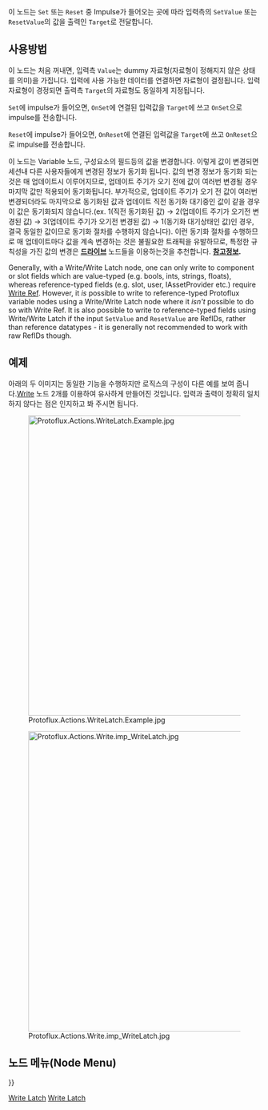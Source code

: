 <languages></languages>

이 노드는 `Set` 또는 `Reset` 중 Impulse가 들어오는 곳에 따라 입력측의
`SetValue` 또는 `ResetValue`의 값을 출력인 `Target`로 전달합니다.

## 사용방법

이 노드는 처음 꺼내면, 입력측 `Value`는 dummy 자료형(자료형이 정해지지
않은 상태를 의미)을 가집니다. 입력에 사용 가능한 데이터를 연결하면
자료형이 결정됩니다. 입력 자료형이 경정되면 출력측 `Target`의 자료형도
동일하게 지정됩니다.

`Set`에 impulse가 들어오면, `OnSet`에 연결된 입력값을 `Target`에 쓰고
`OnSet`으로 impulse를 전송합니다.

`Reset`에 impulse가 들어오면, `OnReset`에 연결된 입력값을 `Target`에
쓰고 `OnReset`으로 impulse를 전송합니다.

이 노드는 Variable 노드, 구성요소의 필드등의 값을 변경합니다. 이렇게
값이 변경되면 세션내 다른 사용자들에게 변경된 정보가 동기화 됩니다. 값의
변경 정보가 동기화 되는것은 매 업데이트시 이루어지므로, 업데이트 주기가
오기 전에 값이 여러번 변경될 경우 마지막 값만 적용되어 동기화됩니다.
부가적으로, 업데이트 주기가 오기 전 값이 여러번 변경되더라도 마지막으로
동기화된 값과 업데이트 직전 동기화 대기중인 값이 같을 경우 이 값은
동기화되지 않습니다.(ex. 1(직전 동기화된 값) -> 2(업데이트 주기가 오기전
변경된 값) -> 3(업데이트 주기가 오기전 변경된 값) -> 1(동기화 대기상태인
값)인 경우, 결국 동일한 값이므로 동기화 절차를 수행하지 않습니다). 이런
동기화 절차를 수행하므로 매 업데이트마다 값을 계속 변경하는 것은
불필요한 트래픽을 유발하므로, 특정한 규칙성을 가진 값의 변경은
**[드라이브](drive "wikilink")** 노드들을 이용하는것을 추천합니다.
**[참고정보](https://github.com/Resonite-Metaverse/ResonitePublic/issues/2590#issuecomment-874788205).**

Generally, with a Write/Write Latch node, one can only write to
component or slot fields which are value-typed (e.g. bools, ints,
strings, floats), whereas reference-typed fields (e.g. slot, user,
IAssetProvider<AudioClip> etc.) require [Write
Ref](Write_Ref_(Protoflux_node) "wikilink"). However, it *is* possible
to write to reference-typed Protoflux variable nodes using a Write/Write
Latch node where it *isn't* possible to do so with Write Ref. It is also
possible to write to reference-typed fields using Write/Write Latch if
the input `SetValue` and `ResetValue` are RefIDs, rather than reference
datatypes - it is generally not recommended to work with raw RefIDs
though.

## 예제

아래의 두 이미지는 동일한 기능을 수행하지만 로직스의 구성이 다른 예를
보여 줍니다.[Write](Write_(Protoflux_node) "wikilink") 노드 2개를
이용하여 유사하게 만들어진 것입니다. 입력과 출력이 정확히 일치하지
않다는 점은 인지하고 봐 주시면 됩니다.

<figure>
<img src="Protoflux.Actions.WriteLatch.Example.jpg" title="Protoflux.Actions.WriteLatch.Example.jpg" width="600" alt="Protoflux.Actions.WriteLatch.Example.jpg" /><figcaption aria-hidden="true">Protoflux.Actions.WriteLatch.Example.jpg</figcaption>
</figure>

<figure>
<img src="Protoflux.Actions.Write.imp_WriteLatch.jpg" title="Protoflux.Actions.Write.imp_WriteLatch.jpg" width="600" alt="Protoflux.Actions.Write.imp_WriteLatch.jpg" /><figcaption aria-hidden="true">Protoflux.Actions.Write.imp_WriteLatch.jpg</figcaption>
</figure>

## 노드 메뉴(Node Menu)

}}

[Write Latch](Category:Protoflux{{#translation:}} "wikilink") [Write
Latch](Category:Protoflux:Actions{{#translation:}} "wikilink")